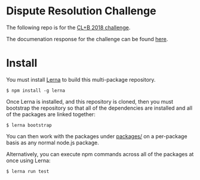 # Dispute Resolution Challenge
The following repo is for the [CL+B 2018 challenge](https://legalhackers.org/clbfest2018-hack/).

The documenation response for the challenge can be found [here](https://github.com/martinp47/Copyright-Protection-for-All).

# Install
You must install [Lerna](https://lernajs.io) to build this multi-package repository.

    $ npm install -g lerna

Once Lerna is installed, and this repository is cloned, then you must bootstrap the
repository so that all of the dependencies are installed and all of the packages are
linked together:

    $ lerna bootstrap

You can then work with the packages under [packages/](packages/) on a per-package
basis as any normal node.js package.

Alternatively, you can execute npm commands across all of the packages at once using
Lerna:

    $ lerna run test